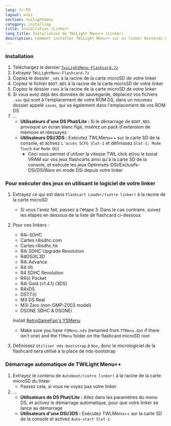 ```yaml
---
lang: fr-FR
layout: wiki
section: twilightmenu
category: installing
title: Installation (Linker)
long_title: Installation de TWiLight Menu++ (Linker)
description: Comment installer TWiLight Menu++ sur un linker Nintendo DS
---
```


### Installation
1. Téléchargez le dernier [`TwiLightMenu-Flashcard.7z`](https://github.com/DS-Homebrew/TWiLightMenu/releases/latest/download/TWiLightMenu-Flashcard.7z)
1. Extrayez `TWiLightMenu-Flashcard.7z`
1. Copiez le dossier `_nds` à la racine de la carte microSD de votre linker
1. Copiez le fichier `BOOT.NDS` à la racine de la carte microSD de votre linker
1. Copiez le dossier `roms` à la racine de la carte microSD de votre linker
1. Si vous avez déjà des données de sauvegarde, déplacez vos fichiers `.sav` qui sont à l'emplacement de votre ROM DS, dans un nouveau dossier appelé `saves`, qui va également dans l'emplacement de vos ROM DS
1. ...
   - **Utilisateurs d'une DS Phat/Lite :** Si le démarrage de `BOOT.NDS` provoque un écran blanc figé, insérez un pack d'extension de mémoire et réessayez
   - **Utilisateurs DSi/3DS :** Exécutez TWLMenu++ sur la carte SD de la console, et activez `L'accès SCFG Slot-1` et définissez `Slot-1: Mode Touch` sur `Mode DSI`
      - Ceci vous permet d'utiliser la vitesse TWL click et/ou le boost VRAM sur vos jeux flashcarts ainsi qu'à la carte SD de la console, et exécute les jeux Optimisés-DSi/Exclusifs-DSi/DSiWare en mode DSi depuis votre linker

### Pour exécuter des jeux en utilisant le logiciel de votre linker
1. Extrayez ce qui est dans `Flashcart Loader/(votre linker)` à la racine de la carte microSD
   - Si vous l'avez fait, passez à l'étape 3. Dans le cas contraire, suivez les étapes en dessous de la liste de flashcard ci-dessous

1. Pour ces linkers :
   - R4i-SDHC
   - Cartes r4isdhc.com
   - Cartes r4isdhc.hk
   - R4i SDHC Upgrade Revolution
   - R4DSiXL3D
   - R4i Advance
   - R4-IIIi
   - R4 SDHC Revolution
   - R4(i) Pocket
   - R4i Gold (v1.4.1) (3DS)
   - R4xDS
   - DSTT(i)
   - M3 DS Real
   - M3i Zero (non-GMP-Z003 model)
   - DSONE SDHC & DSONEi

   Install [RetroGameFan's YSMenu](https://gbatemp.net/threads/retrogamefan-updates-releases.267243/)
      - Make sure you have `YSMenu.nds` (renamed from `TTMenu.dat` if there isn't one) and the `TTMenu` folder on the flashcard microSD root
1. Définissez `Utiliser nds-bootstrap` à `Non`, donc le micrologiciel de la flashcard sera utilisé à la place de nds-bootstrap

### Démarrage automatique de TWiLight Menu++
1. Extrayez le contenu de `Autoboot/(votre linker)` à la racine de la carte microSD du linker
   - Passez cela, si vous ne voyez pas votre linker
1. ...
   - **Utilisateurs de DS Phat/Lite :** Allez dans les paramètres du menu DS, et activez le démarrage automatique, pour que votre linker se lance au démarrage
   - **Utilisateurs d'une DSi/3DS :** Exécutez TWLMenu++ sur la carte SD de la console et activez `Auto-start Slot-1`
